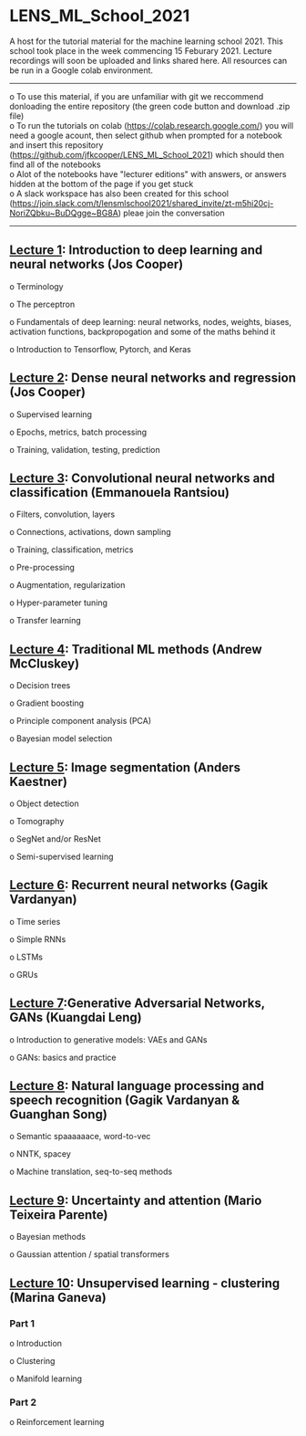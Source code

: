 # LENS_ML_School_2021


A host for the tutorial material for the machine learning school 2021.
This school took place in the week commencing 15 Feburary 2021. Lecture recordings will soon be uploaded and links shared here. All resources can be run in a  Google colab environment.
<hr />

o  To use this material, if you are unfamiliar with git we reccommend donloading the entire repository (the green code button and download .zip file)  
o  To run the tutorials on colab (https://colab.research.google.com/) you will need a google acount, then select github when prompted for a notebook and insert this repository (https://github.com/jfkcooper/LENS_ML_School_2021) which should then find all of the notebooks   
o  Alot of the notebooks have "lecturer editions" with answers, or answers hidden at the bottom of the page if you get stuck  
o  A slack workspace has also been created for this school (https://join.slack.com/t/lensmlschool2021/shared_invite/zt-m5hi20cj-NoriZQbku~BuDQgge~BG8A) pleae join the conversation
<hr />



## [Lecture 1](https://github.com/jfkcooper/LENS_ML_School_2021/tree/main/lecture_1): Introduction to deep learning and neural networks (Jos Cooper)

o    Terminology

o    The perceptron

o    Fundamentals of deep learning: neural networks, nodes, weights, biases, activation functions,  backpropogation and some of the maths behind it

o    Introduction to Tensorflow, Pytorch, and Keras  

  


## [Lecture 2](https://github.com/jfkcooper/LENS_ML_School_2021/tree/main/lecture_2): Dense neural networks and regression (Jos Cooper) 

o    Supervised learning

o    Epochs, metrics, batch processing

o    Training, validation, testing, prediction  




## [Lecture 3](https://github.com/jfkcooper/LENS_ML_School_2021/tree/main/lecture_3): Convolutional neural networks and classification (Emmanouela Rantsiou)

o    Filters, convolution, layers

o    Connections, activations, down sampling

o    Training, classification, metrics

o    Pre-processing

o    Augmentation, regularization

o    Hyper-parameter tuning

o    Transfer learning  





## [Lecture 4](https://mccluskey.scot/trad_ml_methods/intro.html): Traditional ML methods (Andrew McCluskey)

o    Decision trees

o    Gradient boosting

o    Principle component analysis (PCA)

o    Bayesian model selection  




## [Lecture 5](https://imaginglectures.github.io/MLSegmentation4NI/): Image segmentation (Anders Kaestner)

o    Object detection

o    Tomography

o    SegNet and/or ResNet

o    Semi-supervised learning  




## [Lecture 6](https://github.com/jfkcooper/LENS_ML_School_2021/tree/main/lectures_6_8): Recurrent neural networks (Gagik Vardanyan)

o    Time series

o    Simple RNNs

o    LSTMs

o    GRUs  




## [Lecture 7](https://github.com/jfkcooper/LENS_ML_School_2021/tree/main/lecture_7):Generative Adversarial Networks, GANs (Kuangdai Leng)

o    Introduction to generative models: VAEs and GANs

o    GANs: basics and practice  
 



## [Lecture 8](https://github.com/jfkcooper/LENS_ML_School_2021/tree/main/lectures_6_8): Natural language processing and speech recognition (Gagik Vardanyan & Guanghan Song)

o    Semantic spaaaaaace, word-to-vec

o    NNTK, spacey

o    Machine translation, seq-to-seq methods  





## [Lecture 9](https://github.com/jfkcooper/LENS_ML_School_2021/tree/main/lecture_9): Uncertainty and attention (Mario Teixeira Parente)

o    Bayesian methods 

o    Gaussian attention / spatial transformers  




## [Lecture 10](https://github.com/jfkcooper/LENS_ML_School_2021/tree/main/lecture_10): Unsupervised learning - clustering (Marina Ganeva)

### Part 1

o   Introduction

o    Clustering

o    Manifold learning

### Part 2

o    Reinforcement learning  
  
